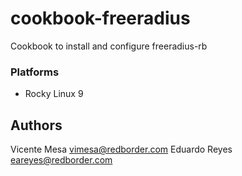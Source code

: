 # cookbook-freeradius

Cookbook to install and configure freeradius-rb
### Platforms

- Rocky Linux 9

## Authors
Vicente Mesa <vimesa@redborder.com>
Eduardo Reyes <eareyes@redborder.com>
